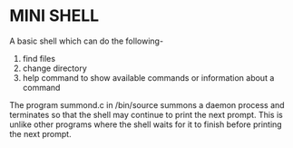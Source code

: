 # MINI SHELL

A basic shell which can do the following-
1. find files
2. change directory
3. help command to show available commands or information about a command

The program summond.c in /bin/source summons a daemon process and terminates so that the shell may continue to print the next prompt. This is unlike other programs where the shell waits for it to finish before printing the next prompt.
